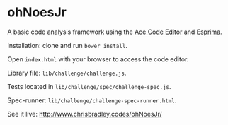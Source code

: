 # ohNoesJr

A basic code analysis framework using the [Ace Code Editor](http://ace.c9.io/) and [Esprima](http://esprima.org/).

Installation: clone and run ```bower install```.

Open ```index.html``` with your browser to access the code editor.

Library file: ```lib/challenge/challenge.js```.

Tests located in ```lib/challenge/spec/challenge-spec.js```.

Spec-runner: ```lib/challenge/challenge-spec-runner.html```.

See it live: http://www.chrisbradley.codes/ohNoesJr/

